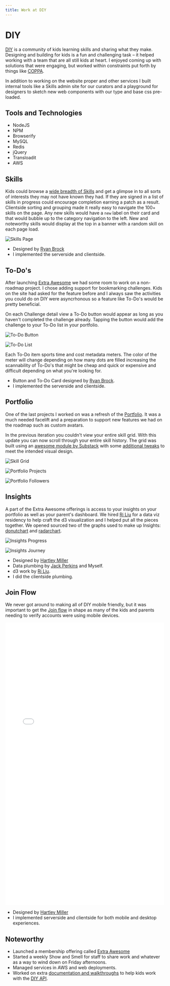 ```yaml
---
title: Work at DIY
---
```


# DIY

[DIY](https://diy.org "DIY") is a community of kids learning skills and sharing what
they make. Designing and building for kids is a fun and challenging task – it helped
working with a team that are all still kids at heart. I enjoyed coming up with
solutions that were engaging, but worked within constraints put forth by
things like [COPPA](http://www.coppa.org "Children's Online Privacy Protection Act").

In addition to working on the website proper and other services I built internal
tools like a Skills admin site for our curators and a playground for designers to
sketch new web components with our type and base css pre-loaded.

## Tools and Technologies

* NodeJS
* NPM
* Browserify
* MySQL
* Redis
* jQuery
* Transloadit
* AWS

## Skills

Kids could browse a [wide breadth of Skills](https://diy.org/skills "DIY – Skills") and get a glimpse in to all
sorts of interests they may not have known they had. If they are signed in a
list of skills in progress could encourage completion earning a patch as
a result. Clientside sorting and grouping made it really easy to navigate the
100+ skills on the page. Any new skills would have a `new` label on their card and
that would bubble up to the category navigation to the left. New and noteworthy
skills would display at the top in a banner with a random skill on each page
load.

![Skills Page](https://cloud.githubusercontent.com/assets/22249/5868795/9fa188c2-a263-11e4-8659-0e51e7fd4933.png)

* Designed by [Ryan Brock](ryan)
* I implemented the serverside and clientside.

## To-Do's

After launching [Extra Awesome](https://diy.org/membership "DIY Membership") we had some room to work on a non-roadmap project.
I chose adding support for bookmarking challenges. Kids on the site had asked for the
feature before and I always saw the activities you could do on DIY were asyncrhonous
so a feature like To-Do's would be pretty beneficial.

On each Challenge detail view a To-Do button would appear as long as you haven't
completed the challenge already. Tapping the button would add the challenge
to your To-Do list in your portfolio.

![To-Do Button](/assets/projects/diy/images/todo-button.gif)

![To-Do List](https://cloud.githubusercontent.com/assets/22249/5868810/bd96fdd0-a263-11e4-9642-23e378b60967.png)

Each To-Do item sports time and cost metadata meters. The color of the meter
will change depending on how many dots are filled increasing the scannability
of To-Do's that might be cheap and quick or expensive and difficult depending
on what you're looking for.

* Button and To-Do Card designed by [Ryan Brock](https://twitter.com/brocklesocks "Ryan's Twitter").
* I implemented the serverside and clientside.

## Portfolio

One of the last projects I worked on was a refresh of the [Portfolio](https://diy.org/drk "drk on DIY").
It was a much needed facelift and a preparation to support new features we had
on the roadmap such as custom avatars.

In the previous iteration you couldn't view your entire skill grid. With this
update you can now scroll through your entire skill history. The grid was built
using an [awesome module by Substack](https://github.com/substack/hex-grid "skill-grid on Github") with some [additional tweaks](https://github.com/diy/skill-hex-grid "diy/skill-hex-grid on Github") to meet the
intended visual design.

![Skill Grid](/assets/projects/diy/images/skill-grid.gif)

![Portfolio Projects](https://cloud.githubusercontent.com/assets/22249/5868815/c8397862-a263-11e4-9a1d-568bade27097.png)

![Portfolio Followers](https://cloud.githubusercontent.com/assets/22249/5868811/bdd49582-a263-11e4-9cb6-3d62e6152778.png)

## Insights

A part of the Extra Awesome offerings is access to your insights on your portfolio
as well as your parent's dashboard. We hired [Ri Liu](https://twitter.com/riblah "Ri's Twitter") for a data viz residency to
help craft the d3 visualization and I helped put all the pieces together. We
opened sourced two of the graphs used to make up Insights: [donutchart](https://github.com/diy/donutchart "diy/donutchart") and
[radarchart](https://github.com/diy/radarchart "diy/radarchart").

![Insights Progress](https://cloud.githubusercontent.com/assets/22249/5868805/b888ac8a-a263-11e4-880f-6a3b0efc2829.png)

![Insights Journey](https://cloud.githubusercontent.com/assets/22249/5868806/b8a64d08-a263-11e4-8f93-1035b52db608.png)

* Designed by [Hartley Miller](https://twitter.com/hrtlym "Hartley's Twitter")
* Data plumbing by [Jack Perkins](https://twitter.com/mousecastle "Jack's Twitter") and Myself.
* d3 work by [Ri Liu](https://twitter.com/riblah "Ri's Twitter").
* I did the clientside plumbing.

## Join Flow

We never got around to making all of DIY mobile friendly, but it was important
to get the [Join flow](https://diy.org/join "DIY Join") in shape as many of the kids and parents needing to verify
accounts were using mobile devices.

<iframe src="//player.vimeo.com/video/117758788" width="500" height="888" frameborder="0" webkitallowfullscreen mozallowfullscreen allowfullscreen class="article-media"></iframe>

* Designed by [Hartley Miller](https://twitter.com/hrtlym "Hartley's Twitter")
* I implemented serverside and clientside for both mobile and desktop experiences.

## Noteworthy

* Launched a membership offering called [Extra Awesome](https://diy.org/membership "DIY Membership")
* Started a weekly Show and Smell for staff to share work and whatever as a way to wind down on Friday afternoons.
* Managed services in AWS and web deployments.
* Worked on extra [documentation and walkthroughs](https://github.com/derekr/diy-client-example "Getting started w/ diy-client") to help kids work with the [DIY API](http://docs.diy.org "DIY API Docs").
